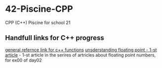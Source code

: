 # 42-Piscine-CPP
CPP (C++) Piscine for school 21

## Handfull links for C++ progress
[general refernce link for c++ functions](http://www.cplusplus.com)
[unsderstanding floating point - 1-st article](https://www.cprogramming.com/tutorial/floating_point/understanding_floating_point.html) - 1-st article in the serires of artricles about floating point numbers, for ex00 of day02
